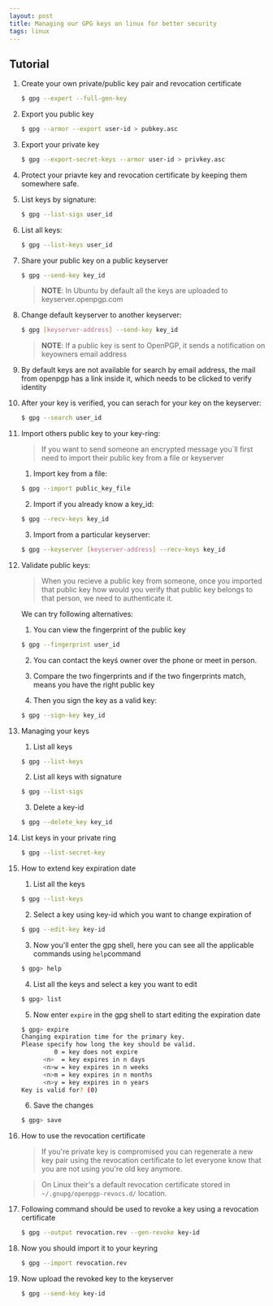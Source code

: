 ```yaml
---
layout: post
title: Managing our GPG keys on linux for better security
tags: linux
---
```

## Tutorial


1. Create your own private/public key pair and revocation certificate
	```bash
	$ gpg --expert --full-gen-key	
	```
2. Export you public key
	```bash
	$ gpg --armor --export user-id > pubkey.asc
	```
3. Export your private key
	```bash
	$ gpg --export-secret-keys --armor user-id > privkey.asc
	```
4. Protect your priavte key and revocation certificate by keeping them somewhere safe.
5. List keys by signature:
	```bash
	$ gpg --list-sigs user_id
	```
6. List all keys:
	```bash
	$ gpg --list-keys user_id
	```
	
7. Share your public key on a public keyserver
	```bash
	$ gpg --send-key key_id
	```
	
	>**NOTE**: In Ubuntu by default all the keys are uploaded to keyserver.openpgp.com

8. Change default keyserver to another keyserver:
	```bash
	$ gpg [keyserver-address] --send-key key_id
	```
	
	>**NOTE**: If a public key is sent to OpenPGP, it sends a notification 
	on keyowners email address

9. By default keys are not available for search by email address, the mail
   from openpgp has a link inside it, which needs to be clicked to verify identity

10. After your key is verified, you can serach for your key on the keyserver:
	```bash
	$ gpg --search user_id
	```
	
11. Import others public key to your key-ring:
	>If you want to send someone an encrypted message you´ll first need to import
	their public key from a file or keyserver
	
	1. Import key from a file:
	```bash
	$ gpg --import public_key_file
	```

	2. Import if you already know a key_id:
	```bash
	$ gpg --recv-keys key_id
	```

	3. Import from a particular keyserver:
	```bash
	$ gpg --keyserver [keyserver-address] --recv-keys key_id
	```

12. Validate public keys:
	>When you recieve a public key from someone, once you imported that public key
	how would you verify that public key belongs to that person, we need to authenticate it.


	We can try following alternatives:
	1. You can view the fingerprint of the public key
	```bash
	$ gpg --fingerprint user_id
	```

	2. You can contact the keyś owner over the phone or meet in person.
	
	3. Compare the two fingerprints and if the two fingerprints match, means you have the right public key
	
	5. Then you sign the key as a valid key:
	```bash
	$ gpg --sign-key key_id
	```


13. Managing your keys

	1. List all keys
	```bash
	$ gpg --list-keys
	```

	2. List all keys with signature
	```bash
	$ gpg --list-sigs
	```

	3. Delete a key-id
	```bash
	$ gpg --delete_key key_id
	```

14. List keys in your private ring
	```bash
	$ gpg --list-secret-key
	```

15. How to extend key expiration date
	1. List all the keys
	```bash
	$ gpg --list-keys
	```
	
	2. Select a key using key-id which you want to change expiration of
	```bash
	$ gpg --edit-key key-id
	```
	
	3. Now you'll enter the gpg shell, here you can see all the applicable commands using `help`command
	```bash
	$ gpg> help
	```
	
	4. List all the keys and select a key you want to edit
	```bash
	$ gpg> list
	```
	
	5. Now enter  `expire` in the gpg shell to start editing the expiration date
	```bash
	$ gpg> expire
	Changing expiration time for the primary key.
	Please specify how long the key should be valid.
			 0 = key does not expire
		  <n>  = key expires in n days
		  <n>w = key expires in n weeks
		  <n>m = key expires in n months
		  <n>y = key expires in n years
	Key is valid for? (0)
	```
	
	6. Save the changes
	```bash
	$ gpg> save
	```

16. How to use the revocation certificate
	> If you're private key is compromised you can regenerate a new key pair using the revocation certificate to let everyone know that you are not using you're old key anymore.
	
	> On Linux their's a default revocation certificate stored in `~/.gnupg/openpgp-revocs.d/` location.

17. Following command should be used to revoke a key using a revocation certificate
	```bash
	$ gpg --output revocation.rev --gen-revoke key-id
	```
18. Now you should import it to your keyring
	```bash
	$ gpg --import revocation.rev
	```
19. Now upload the revoked key to the keyserver
	```bash
	$ gpg --send-key key-id
	```
	
